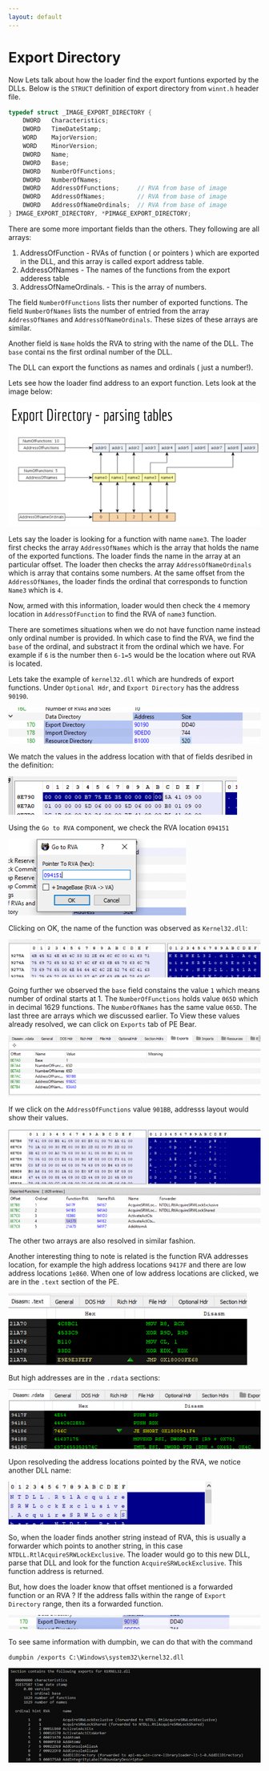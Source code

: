 ```yaml
---
layout: default
---
```


# Export Directory
Now Lets talk about how the loader find the export funtions exported by the DLLs. Below is the `STRUCT` definition of export directory from `winnt.h` header file.

```c
typedef struct _IMAGE_EXPORT_DIRECTORY {
    DWORD   Characteristics;
    DWORD   TimeDateStamp;
    WORD    MajorVersion;
    WORD    MinorVersion;
    DWORD   Name;
    DWORD   Base;
    DWORD   NumberOfFunctions;
    DWORD   NumberOfNames;
    DWORD   AddressOfFunctions;     // RVA from base of image
    DWORD   AddressOfNames;         // RVA from base of image
    DWORD   AddressOfNameOrdinals;  // RVA from base of image
} IMAGE_EXPORT_DIRECTORY, *PIMAGE_EXPORT_DIRECTORY;
```

There are some more important fields than the others. They following are all arrays:
1. AddressOfFunction - RVAs of function ( or pointers ) which are exported in the DLL, and this array is called export address table.
2. AddressOfNames - The names of the functions from the export adderess table
3. AddressOfNameOrdinals. -  This is the array of numbers.

The field  `NumberOfFunctions` lists ther number of exported functions. 
The field `NumberOfNames` lists the number of entried from the array `AddressOfNames` and `AddressOfNameOrdinals`. These sizes of these arrays are similar.

Another field is `Name` holds the RVA to string with the name of the DLL. The `base` contai ns the first ordinal number of the DLL. 

The DLL can export the functions as names and ordinals ( just a number!).

Lets see how the loader find address to an export function.  Lets look at the image below:

![c28a1b98de3aafe6e024007f663cf697.png](../resources/exportdirectory/512e6a96257b4888a32af8ce361877f3.png)

Lets say the loader is looking for a function with name `name3`. The loader first checks the array `AddressOfNames` which is the array that holds the name of the exported functions. The loader finds the name in the array at an particular offset. The loader then checks the array `AddressOfNameOrdinals` which is array that contains some numbers. At the same offset from the `AddressOfNames`, the loader finds the ordinal that corresponds to function `Name3`  which is `4`.

Now, armed with this information, loader would then check the `4` memory location in `AddressOfFunction` to find the RVA of `name3` function.

There are sometimes situations when we do not have function name instead only ordinal number is provided. In which case to find the RVA, we find the `base` of the ordinal, and substract it from the ordinal which we have. For example if `6` is the number then `6-1=5` would be the location where out RVA is located.

Lets take the example of `kernel32.dll` which are hundreds of export functions. Under `Optional Hdr`, and `Export Directory` has the address `90190`.

![0d8128df72cebaecbd8141f792231162.png](../resources/exportdirectory/b9bf8886748c4e67a14ce139d2a8fd29.png)

We match the values in the address location with that of fields desribed in the definition:

![be564e570cc73e45d0e17650299f9764.png](../resources/exportdirectory/1ac829bec7644c13b0be2d1372ad0eb0.png)

Using the `Go to RVA` component, we check the RVA location `094151`

![1fd153328683c0ef6cd1ad1d7e622d07.png](../resources/exportdirectory/7fe474c95f264d1bb2f9098fff3a0c83.png)

Clicking on OK, the name of the function was observed as `Kernel32.dll`:

![f5a135b064c1f62185ca2f8e1ab60529.png](../resources/exportdirectory/bc6b53e388204546a07eee0663d81c7c.png)

Going further we observed the `base` field constains the value `1` which means number of ordinal starts at 1. The `NumberOfFunctions` holds value `065D` which in decimal 1629 functions. The `NumberOfNames` has the same value `065D`. The last three are arrays which we discussed earlier. To View these values already resolved, we can click on `Exports` tab of PE Bear.

![03152c3570217726ae99da99309a5ade.png](../resources/exportdirectory/64ed41bc7ff24b6aaf651de55bcfdd4b.png)

If we click on the `AddressOfFunctions`  value `901BB`, addresss layout would show their values.

![9a4702e5c541a43119714f0596696ddf.png](../resources/exportdirectory/832d8f54b66549fda1d762ace89c5017.png)
![8888e8037cbd2fba25ba11604bbf5db4.png](../resources/exportdirectory/9a518db164184521ad432496810783cf.png)

The other two arrays are also resolved in similar fashion.

Another interesting thing to note is related is the function RVA addresses location, for example the high address locations `9417F`  and there are low address locations `1e860`. When one of low address locations are clicked, we are in the `.text` section of the PE.

![f041bf2e4b8e8af86bf715ad860229b6.png](../resources/exportdirectory/9fd3a3d4cfcf446197b87280a8ae93ff.png)
 
But high addresses are in the `.rdata` sections:

![7bccb50d8e3606ffd41e2926b5d8ca92.png](../resources/exportdirectory/5a0956834d8e44a68a3520d2f70a31ea.png)

Upon resolveding the address locations pointed by the RVA, we notice another DLL name:

![747a5292f2757845ab6bb2937b7aa800.png](../resources/exportdirectory/84227a6d7f0040c688a7046b5b87a2d3.png)

So, when the loader finds another string instead of RVA, this is usually a forwarder which points to another string, in this case `NTDLL.RtlAcquireSRWLockExclusive`. The loader would go to this new DLL, parse that DLL and look for the function `AcquireSRWLockExclusive`. This function address is returned.

But, how does the loader know that offset mentioned is a forwarded function or an RVA ? If the address falls within the range of `Export Directory` range, then its a forwarded function.

![c08c8655c80f0ac3e2abaf68ffdb77e3.png](../resources/exportdirectory/d840bb49ed354b31af50364ac743f05d.png)

To see same information with dumpbin, we can do that with the command

```
dumpbin /exports C:\Windows\system32\kernel32.dll
```

![2a379bbb6e2b14cf6fe2838bee679d45.png](../resources/exportdirectory/ec3f43cc4056496a9c11969c539c1536.png)